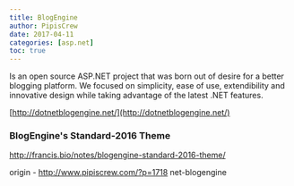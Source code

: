 ```yaml
---
title: BlogEngine
author: PipisCrew
date: 2017-04-11
categories: [asp.net]
toc: true
---
```


Is an open source ASP.NET project that was born out of desire for a better blogging platform. We focused on simplicity, ease of use, extendibility and innovative design while taking advantage of the latest .NET features.

[http://dotnetblogengine.net/](http://dotnetblogengine.net/)

### BlogEngine's Standard-2016 Theme

http://francis.bio/notes/blogengine-standard-2016-theme/

origin - http://www.pipiscrew.com/?p=1718 net-blogengine